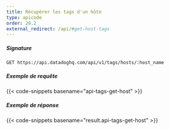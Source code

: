 ```yaml
---
title: Récupérer les tags d'un hôte
type: apicode
order: 20.2
external_redirect: /api/#get-host-tags
---
```


##### Signature
`GET https://api.datadoghq.com/api/v1/tags/hosts/:host_name`
##### Exemple de requête
{{< code-snippets basename="api-tags-get-host" >}}
##### Exemple de réponse
{{< code-snippets basename="result.api-tags-get-host" >}}

